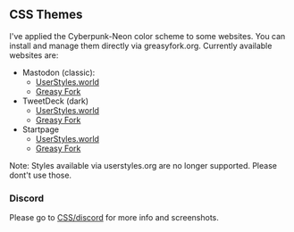 ## CSS Themes

I've applied the Cyberpunk-Neon color scheme to some websites. You can install and manage them directly via greasyfork.org. Currently available websites are:

* Mastodon (classic):
	* [UserStyles.world](https://userstyles.world/style/2850/mastodon-cyberpunk-neon)
	* [Greasy Fork](https://greasyfork.org/es/scripts/409167-mastodon-cyberpunk-neon)
* TweetDeck (dark)
	* [UserStyles.world](https://userstyles.world/style/2851/tweetdeck-cyberpunk-neon)
	* [Greasy Fork](https://greasyfork.org/es/scripts/409158-tweetdeck-cyberpunk-neon) 
* Startpage
	* [UserStyles.world](https://userstyles.world/style/3074/startpage-cyberpunk-neon)
	* [Greasy Fork](https://greasyfork.org/es/scripts/439540-startpage-cyberpunk-neon) 

Note: Styles available via userstyles.org are no longer supported. Please dont't use those.

### Discord

Please go to [CSS/discord](https://github.com/Roboron3042/Cyberpunk-Neon/tree/master/CSS/discord) for more info and screenshots. 
